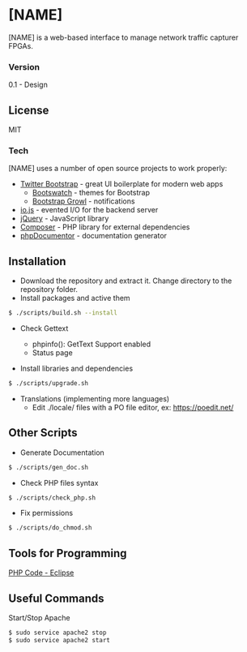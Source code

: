 # [NAME]

[NAME] is a web-based interface to manage network traffic capturer FPGAs.

### Version
0.1 - Design

License
----

MIT

### Tech

[NAME] uses a number of open source projects to work properly:

* [Twitter Bootstrap](http://twitter.github.com/bootstrap/index.html) - great UI boilerplate for modern web apps
    * [Bootswatch](http://bootswatch.com/) - themes for Bootstrap
    * [Bootstrap Growl](https://github.com/ifightcrime/bootstrap-growl) - notifications
* [io.js](https://iojs.org) - evented I/O for the backend server
* [jQuery](https://jquery.com) - JavaScript library
* [Composer](https://getcomposer.org) - PHP library for external dependencies
* [phpDocumentor](https://www.phpdoc.org) - documentation generator

Installation
----
* Download the repository and extract it. Change directory to the repository folder.
* Install packages and active them
```sh
$ ./scripts/build.sh --install
```

* Check Gettext
    * phpinfo(): GetText Support enabled
    * Status page

* Install libraries and dependencies
```sh
$ ./scripts/upgrade.sh
```

* Translations (implementing more languages)
    * Edit ./locale/ files with a PO file editor, ex: https://poedit.net/

Other Scripts
----

* Generate Documentation
```sh
$ ./scripts/gen_doc.sh
```

* Check PHP files syntax
```sh
$ ./scripts/check_php.sh
```


* Fix permissions
```sh
$ ./scripts/do_chmod.sh
```

Tools for Programming
----
[PHP Code - Eclipse](http://www.eclipse.org/pdt/)

Useful Commands
----
Start/Stop Apache
```sh
$ sudo service apache2 stop
$ sudo service apache2 start
```
